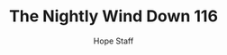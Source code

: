 ---
image: /assets/img/nwd/116_nwd_proverbs_16_3_erv.png
title: The Nightly Wind Down 116
number: 116
categories:
  - The Nightly Wind Down
author: Hope Staff
notes: The Nightly Wind Down 116
embed: >-
  EMBED_GOES_HERE
transcript: >-
  SOME LINES OF TEXT START HERE
---